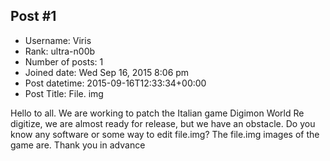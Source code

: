 ## Post #1
- Username: Viris
- Rank: ultra-n00b
- Number of posts: 1
- Joined date: Wed Sep 16, 2015 8:06 pm
- Post datetime: 2015-09-16T12:33:34+00:00
- Post Title: File. img

Hello to all. We are working to patch the Italian game Digimon World Re digitize, we are almost ready for release, but we have an obstacle. Do you know any software or some way to edit file.img? The file.img images of the game are. Thank you in advance
